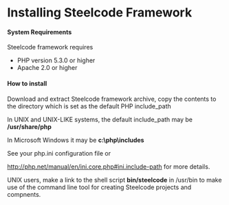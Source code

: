 # Installing Steelcode Framework

#### System Requirements

Steelcode framework requires

- PHP version 5.3.0 or higher
- Apache 2.0 or higher


#### How to install

Download and extract Steelcode framework archive, copy the contents to the directory which is set as the
default PHP include_path

In UNIX and UNIX-LIKE systems, the default include_path may be **/usr/share/php**

In Microsoft Windows it may be **c:\php\includes**

See your php.ini configuration file or

http://php.net/manual/en/ini.core.php#ini.include-path for more details.

UNIX users, make a link to the shell script **bin/steelcode** 
in /usr/bin to make use of the command line tool for creating Steelcode projects and compnents.
